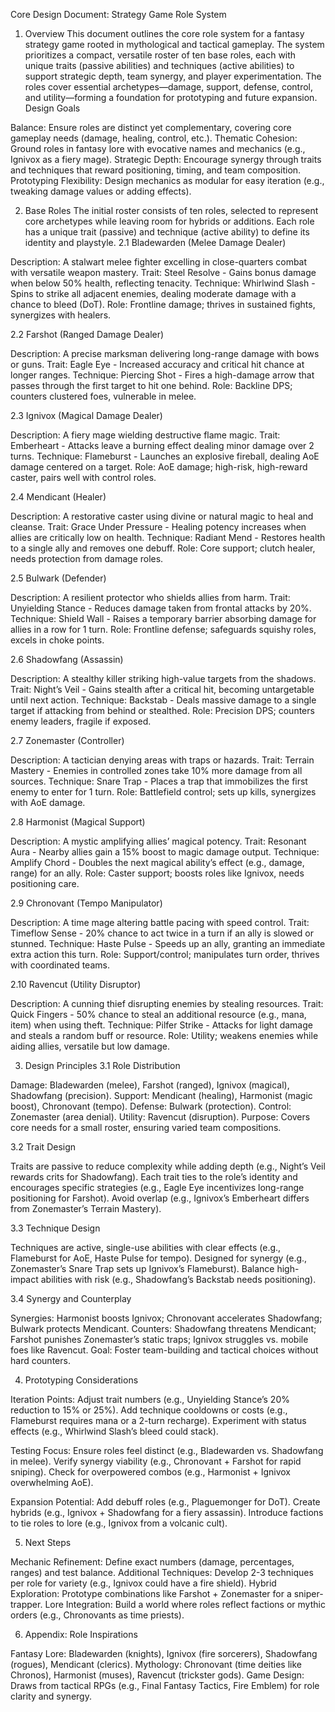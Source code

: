 Core Design Document: Strategy Game Role System
1. Overview
This document outlines the core role system for a fantasy strategy game rooted in mythological and tactical gameplay. The system prioritizes a compact, versatile roster of ten base roles, each with unique traits (passive abilities) and techniques (active abilities) to support strategic depth, team synergy, and player experimentation. The roles cover essential archetypes—damage, support, defense, control, and utility—forming a foundation for prototyping and future expansion.
Design Goals

Balance: Ensure roles are distinct yet complementary, covering core gameplay needs (damage, healing, control, etc.).
Thematic Cohesion: Ground roles in fantasy lore with evocative names and mechanics (e.g., Ignivox as a fiery mage).
Strategic Depth: Encourage synergy through traits and techniques that reward positioning, timing, and team composition.
Prototyping Flexibility: Design mechanics as modular for easy iteration (e.g., tweaking damage values or adding effects).

2. Base Roles
The initial roster consists of ten roles, selected to represent core archetypes while leaving room for hybrids or additions. Each role has a unique trait (passive) and technique (active ability) to define its identity and playstyle.
2.1 Bladewarden (Melee Damage Dealer)

Description: A stalwart melee fighter excelling in close-quarters combat with versatile weapon mastery.
Trait: Steel Resolve - Gains bonus damage when below 50% health, reflecting tenacity.
Technique: Whirlwind Slash - Spins to strike all adjacent enemies, dealing moderate damage with a chance to bleed (DoT).
Role: Frontline damage; thrives in sustained fights, synergizes with healers.

2.2 Farshot (Ranged Damage Dealer)

Description: A precise marksman delivering long-range damage with bows or guns.
Trait: Eagle Eye - Increased accuracy and critical hit chance at longer ranges.
Technique: Piercing Shot - Fires a high-damage arrow that passes through the first target to hit one behind.
Role: Backline DPS; counters clustered foes, vulnerable in melee.

2.3 Ignivox (Magical Damage Dealer)

Description: A fiery mage wielding destructive flame magic.
Trait: Emberheart - Attacks leave a burning effect dealing minor damage over 2 turns.
Technique: Flameburst - Launches an explosive fireball, dealing AoE damage centered on a target.
Role: AoE damage; high-risk, high-reward caster, pairs well with control roles.

2.4 Mendicant (Healer)

Description: A restorative caster using divine or natural magic to heal and cleanse.
Trait: Grace Under Pressure - Healing potency increases when allies are critically low on health.
Technique: Radiant Mend - Restores health to a single ally and removes one debuff.
Role: Core support; clutch healer, needs protection from damage roles.

2.5 Bulwark (Defender)

Description: A resilient protector who shields allies from harm.
Trait: Unyielding Stance - Reduces damage taken from frontal attacks by 20%.
Technique: Shield Wall - Raises a temporary barrier absorbing damage for allies in a row for 1 turn.
Role: Frontline defense; safeguards squishy roles, excels in choke points.

2.6 Shadowfang (Assassin)

Description: A stealthy killer striking high-value targets from the shadows.
Trait: Night’s Veil - Gains stealth after a critical hit, becoming untargetable until next action.
Technique: Backstab - Deals massive damage to a single target if attacking from behind or stealthed.
Role: Precision DPS; counters enemy leaders, fragile if exposed.

2.7 Zonemaster (Controller)

Description: A tactician denying areas with traps or hazards.
Trait: Terrain Mastery - Enemies in controlled zones take 10% more damage from all sources.
Technique: Snare Trap - Places a trap that immobilizes the first enemy to enter for 1 turn.
Role: Battlefield control; sets up kills, synergizes with AoE damage.

2.8 Harmonist (Magical Support)

Description: A mystic amplifying allies’ magical potency.
Trait: Resonant Aura - Nearby allies gain a 15% boost to magic damage output.
Technique: Amplify Chord - Doubles the next magical ability’s effect (e.g., damage, range) for an ally.
Role: Caster support; boosts roles like Ignivox, needs positioning care.

2.9 Chronovant (Tempo Manipulator)

Description: A time mage altering battle pacing with speed control.
Trait: Timeflow Sense - 20% chance to act twice in a turn if an ally is slowed or stunned.
Technique: Haste Pulse - Speeds up an ally, granting an immediate extra action this turn.
Role: Support/control; manipulates turn order, thrives with coordinated teams.

2.10 Ravencut (Utility Disruptor)

Description: A cunning thief disrupting enemies by stealing resources.
Trait: Quick Fingers - 50% chance to steal an additional resource (e.g., mana, item) when using theft.
Technique: Pilfer Strike - Attacks for light damage and steals a random buff or resource.
Role: Utility; weakens enemies while aiding allies, versatile but low damage.

3. Design Principles
3.1 Role Distribution

Damage: Bladewarden (melee), Farshot (ranged), Ignivox (magical), Shadowfang (precision).
Support: Mendicant (healing), Harmonist (magic boost), Chronovant (tempo).
Defense: Bulwark (protection).
Control: Zonemaster (area denial).
Utility: Ravencut (disruption).
Purpose: Covers core needs for a small roster, ensuring varied team compositions.

3.2 Trait Design

Traits are passive to reduce complexity while adding depth (e.g., Night’s Veil rewards crits for Shadowfang).
Each trait ties to the role’s identity and encourages specific strategies (e.g., Eagle Eye incentivizes long-range positioning for Farshot).
Avoid overlap (e.g., Ignivox’s Emberheart differs from Zonemaster’s Terrain Mastery).

3.3 Technique Design

Techniques are active, single-use abilities with clear effects (e.g., Flameburst for AoE, Haste Pulse for tempo).
Designed for synergy (e.g., Zonemaster’s Snare Trap sets up Ignivox’s Flameburst).
Balance high-impact abilities with risk (e.g., Shadowfang’s Backstab needs positioning).

3.4 Synergy and Counterplay

Synergies: Harmonist boosts Ignivox; Chronovant accelerates Shadowfang; Bulwark protects Mendicant.
Counters: Shadowfang threatens Mendicant; Farshot punishes Zonemaster’s static traps; Ignivox struggles vs. mobile foes like Ravencut.
Goal: Foster team-building and tactical choices without hard counters.

4. Prototyping Considerations

Iteration Points:
Adjust trait numbers (e.g., Unyielding Stance’s 20% reduction to 15% or 25%).
Add technique cooldowns or costs (e.g., Flameburst requires mana or a 2-turn recharge).
Experiment with status effects (e.g., Whirlwind Slash’s bleed could stack).


Testing Focus:
Ensure roles feel distinct (e.g., Bladewarden vs. Shadowfang in melee).
Verify synergy viability (e.g., Chronovant + Farshot for rapid sniping).
Check for overpowered combos (e.g., Harmonist + Ignivox overwhelming AoE).


Expansion Potential:
Add debuff roles (e.g., Plaguemonger for DoT).
Create hybrids (e.g., Ignivox + Shadowfang for a fiery assassin).
Introduce factions to tie roles to lore (e.g., Ignivox from a volcanic cult).



5. Next Steps

Mechanic Refinement: Define exact numbers (damage, percentages, ranges) and test balance.
Additional Techniques: Develop 2-3 techniques per role for variety (e.g., Ignivox could have a fire shield).
Hybrid Exploration: Prototype combinations like Farshot + Zonemaster for a sniper-trapper.
Lore Integration: Build a world where roles reflect factions or mythic orders (e.g., Chronovants as time priests).

6. Appendix: Role Inspirations

Fantasy Lore: Bladewarden (knights), Ignivox (fire sorcerers), Shadowfang (rogues), Mendicant (clerics).
Mythology: Chronovant (time deities like Chronos), Harmonist (muses), Ravencut (trickster gods).
Game Design: Draws from tactical RPGs (e.g., Final Fantasy Tactics, Fire Emblem) for role clarity and synergy.
